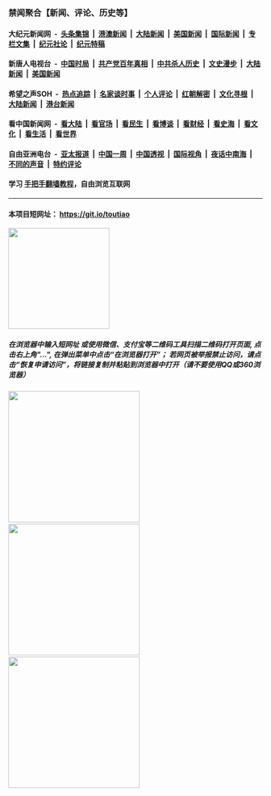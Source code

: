 ### 禁闻聚合【新闻、评论、历史等】

#### 大纪元新闻网 &nbsp;-&nbsp; [头条集锦](indexes/E头条集锦.md?t=03091331) &nbsp;|&nbsp; [港澳新闻](indexes/E港澳新闻.md?t=03091331)  &nbsp;|&nbsp; [大陆新闻](indexes/E大陆新闻.md?t=03091331) &nbsp;|&nbsp; [美国新闻](indexes/E美国新闻.md?t=03091331) &nbsp;|&nbsp; [国际新闻](indexes/E国际新闻.md?t=03091331) &nbsp;|&nbsp; [专栏文集](indexes/E专栏文集.md?t=03091331) &nbsp;|&nbsp; [纪元社论](indexes/E纪元社论.md?t=03091331) &nbsp;|&nbsp; [纪元特稿](indexes/E纪元特稿.md?t=03091331) 

#### 新唐人电视台 &nbsp;-&nbsp; [中国时局](indexes/N中国时局.md?t=03091331) &nbsp;|&nbsp; [共产党百年真相](indexes/N共产党百年真相.md?t=03091331) &nbsp;|&nbsp; [中共杀人历史](indexes/N中共杀人历史.md?t=03091331) &nbsp;|&nbsp; [文史漫步](indexes/N文史漫步.md?t=03091331) &nbsp;|&nbsp; [大陆新闻](indexes/N大陆新闻.md?t=03091331) &nbsp;|&nbsp; [美国新闻](indexes/N美国新闻.md?t=03091331)

#### 希望之声SOH &nbsp;-&nbsp; [热点追踪](indexes/H热点追踪.md?t=03091331) &nbsp;|&nbsp; [名家谈时事](indexes/H名家谈时事.md?t=03091331) &nbsp;|&nbsp; [个人评论](indexes/H个人评论.md?t=03091331)  &nbsp;|&nbsp; [红朝解密](indexes/H红朝解密.md?t=03091331) &nbsp;|&nbsp; [文化寻根](indexes/H文化寻根.md?t=03091331) &nbsp;|&nbsp; [大陆新闻](indexes/H大陆新闻.md?t=03091331) &nbsp;|&nbsp; [港台新闻](indexes/H港台新闻.md?t=03091331)

#### 看中国新闻网 &nbsp;-&nbsp; [看大陆](indexes/S看大陆.md?t=03091331) &nbsp;|&nbsp; [看官场](indexes/S看官场.md?t=03091331) &nbsp;|&nbsp; [看民生](indexes/S看民生.md?t=03091331)  &nbsp;|&nbsp; [看博谈](indexes/S看博谈.md?t=03091331) &nbsp;|&nbsp; [看财经](indexes/S看财经.md?t=03091331) &nbsp;|&nbsp; [看史海](indexes/S看史海.md?t=03091331) &nbsp;|&nbsp; [看文化](indexes/S看文化.md?t=03091331) &nbsp;|&nbsp; [看生活](indexes/S看生活.md?t=03091331) &nbsp;|&nbsp; [看世界](indexes/S看世界.md?t=03091331)

#### 自由亚洲电台 &nbsp;-&nbsp; [亚太报道](indexes/R亚太报道.md?t=03091331) &nbsp;|&nbsp; [中国一周](indexes/R中国一周.md?t=03091331) &nbsp;|&nbsp; [中国透视](indexes/R中国透视.md?t=03091331)  &nbsp;|&nbsp; [国际视角](indexes/R国际视角.md?t=03091331) &nbsp;|&nbsp; [夜话中南海](indexes/R夜话中南海.md?t=03091331) &nbsp;|&nbsp; [不同的声音](indexes/R不同的声音.md?t=03091331) &nbsp;|&nbsp; [特约评论](indexes/R特约评论.md?t=03091331)

#### 学习 [手把手翻墙教程](https://github.com/gfw-breaker/guides/wiki)，自由浏览互联网

----

#### 本项目短网址： https://git.io/toutiao
<img src="https://raw.githubusercontent.com/gfw-breaker/banned-news/master/scripts/img/qr.png" width="200px"/>  

##### 在浏览器中输入短网址 或使用微信、支付宝等二维码工具扫描二维码打开页面, 点击右上角"...", 在弹出菜单中点击“在浏览器打开”； 若网页被举报禁止访问，请点击“恢复申请访问”，将链接复制并粘贴到浏览器中打开（请不要使用QQ或360浏览器）

<img src="https://raw.githubusercontent.com/gfw-breaker/banned-news/master/scripts/img/1.png" width="260px"/> &nbsp; <img src="https://raw.githubusercontent.com/gfw-breaker/banned-news/master/scripts/img/2.png" width="260px"/> &nbsp; <img src="https://raw.githubusercontent.com/gfw-breaker/banned-news/master/scripts/img/3.png" width="260px"/>
